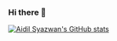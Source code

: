 ### Hi there 👋

[![Aidil Syazwan's GitHub stats](https://github-readme-stats.vercel.app/api?username=th3ygen&show=reviews,discussions_started,discussions_answered,prs_merged,prs_merged_percentage)](https://github.com/anuraghazra/github-readme-stats)

<!--
**th3ygen/th3ygen** is a ✨ _special_ ✨ repository because its `README.md` (this file) appears on your GitHub profile.

Here are some ideas to get you started:

- 🔭 I’m currently working on ...
- 🌱 I’m currently learning ...
- 👯 I’m looking to collaborate on ...
- 🤔 I’m looking for help with ...
- 💬 Ask me about ...
- 📫 How to reach me: ...
- 😄 Pronouns: ...
- ⚡ Fun fact: ...
-->
